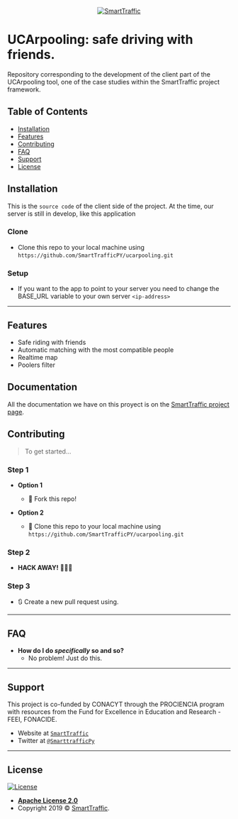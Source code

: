 <p align="center">
    <a href="http://smarttraffic.com.py"><img src="https://github.com/SmartTrafficPY/smartparking/blob/master/header-smartTraffic.png"        title="SmartTraffic" alt="SmartTraffic"></a>
</p>

# UCArpooling: safe driving with friends.


Repository corresponding to the development of the client part of the UCArpooling tool, one of the case studies within the SmartTraffic project framework.

## Table of Contents

- [Installation](#installation)
- [Features](#features)
- [Contributing](#contributing)
- [FAQ](#faq)
- [Support](#support)
- [License](#license)

## Installation

This is the `source code` of the client side of the project.
At the time, our server is still in develop, like this application

### Clone

- Clone this repo to your local machine using `https://github.com/SmartTrafficPY/ucarpooling.git`

### Setup

- If you want to the app to point to your server you need to change the BASE_URL variable to your own server `<ip-address>`
---

## Features
- Safe riding with friends
- Automatic matching with the most compatible people
- Realtime map
- Poolers filter

## Documentation

All the documentation we have on this proyect is on the [SmartTraffic project page](https://www.smarttraffic.com.py/dissemination/).

## Contributing

> To get started...

### Step 1

- **Option 1**
    - 🍴 Fork this repo!

- **Option 2**
    - 👯 Clone this repo to your local machine using `https://github.com/SmartTrafficPY/ucarpooling.git`

### Step 2

- **HACK AWAY!** 🔨🔨🔨

### Step 3

- 🔃 Create a new pull request using.

---

## FAQ

- **How do I do *specifically* so and so?**
    - No problem! Just do this.

---

## Support

This project is co-funded by CONACYT through the PROCIENCIA program with resources from the Fund for Excellence in Education and Research - FEEI, FONACIDE.

- Website at <a href="http://smarttraffic.com.py" target="_blank">`SmartTraffic`</a>
- Twitter at <a href="https://twitter.com/SmarttrafficPy" target="_blank">`@SmarttrafficPy`</a>

---

## License

[![License](https://img.shields.io/badge/License-Apache%202.0-yellowgreen.svg)](https://opensource.org/licenses/Apache-2.0)  

- **[Apache License 2.0](https://github.com/SmartTrafficPY/smartparking/blob/master/LICENSE)**
- Copyright 2019 © <a href="http://smarttraffic.com.py" target="_blank">SmartTraffic</a>.
